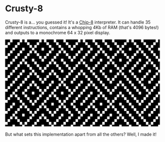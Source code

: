 # Crusty-8

Crusty-8 is a... you guessed it! It's a [Chip-8](https://en.wikipedia.org/wiki/Chip-8) interpreter.
It can handle 35 different instructions, contains a whopping 4Kb of RAM (that's 4096 bytes!)
and outputs to a monochrome 64 x 32 pixel display.

![maze chip-8 demo by David Winter](maze-david-winter.png "Maze Demo")

But what sets this implementation apart from all the others? Well, I made it!

